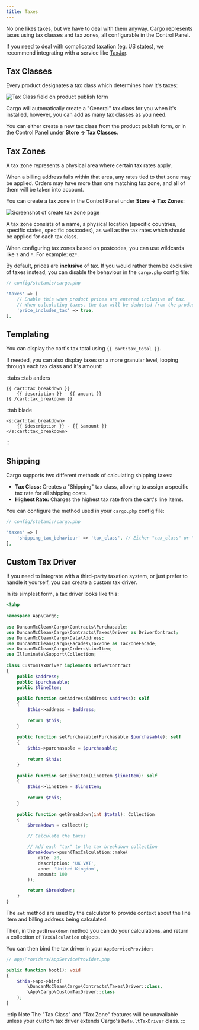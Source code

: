 ```yaml
---
title: Taxes
---
```


No one likes taxes, but we have to deal with them anyway. Cargo represents taxes using tax classes and tax zones, all configurable in the Control Panel.

If you need to deal with complicated taxation (eg. US states), we recommend integrating with a service like [TaxJar](https://www.taxjar.com).

## Tax Classes
Every product designates a tax class which determines how it's taxes:

![Tax Class field on product publish form](/images/product-tax-class-field.png)

Cargo will automatically create a "General" tax class for you when it's installed, however, you can add as many tax classes as you need.

You can either create a new tax class from the product publish form, or in the Control Panel under **Store -> Tax Classes**.

## Tax Zones
A tax zone represents a physical area where certain tax rates apply.

When a billing address falls within that area, any rates tied to that zone may be applied. Orders may have more than one matching tax zone, and all of them will be taken into account. 

You can create a tax zone in the Control Panel under **Store -> Tax Zones**:

![Screenshot of create tax zone page](/images/create-tax-zone.png)

A tax zone consists of a name, a physical location (specific countries, specific states, specific postcodes), as well as the tax rates which should be applied for each tax class.

When configuring tax zones based on postcodes, you can use wildcards like `?` and `*`. For example: `G2*`.

By default, prices are **inclusive** of tax. If you would rather them be exclusive of taxes instead, you can disable the behaviour in the `cargo.php` config file:

```php
// config/statamic/cargo.php

'taxes' => [  
    // Enable this when product prices are entered inclusive of tax.  
    // When calculating taxes, the tax will be deducted from the product price, then added back on at the end.    
    'price_includes_tax' => true,  
],
```

## Templating
You can display the cart's tax total using `{{ cart:tax_total }}`.

If needed, you can also display taxes on a more granular level, looping through each tax class and it's amount:

::tabs
::tab antlers
```antlers
{{ cart:tax_breakdown }}
	{{ description }} - {{ amount }}
{{ /cart:tax_breakdown }}
```
::tab blade
```blade
<s:cart:tax_breakdown>  
    {{ $description }} - {{ $amount }}  
</s:cart:tax_breakdown>
```
::

## Shipping
Cargo supports two different methods of calculating shipping taxes:

* **Tax Class:** Creates a "Shipping" tax class, allowing to assign a specific tax rate for all shipping costs.
* **Highest Rate:** Charges the highest tax rate from the cart's line items.

You can configure the method used in your `cargo.php` config file:

```php
// config/statamic/cargo.php

'taxes' => [  
	'shipping_tax_behaviour' => 'tax_class', // Either "tax_class" or "highest_tax_rate"
],
```

## Custom Tax Driver
If you need to integrate with a third-party taxation system, or just prefer to handle it yourself, you can create a custom tax driver.

In its simplest form, a tax driver looks like this:

```php
<?php  
  
namespace App\Cargo;  
  
use DuncanMcClean\Cargo\Contracts\Purchasable;  
use DuncanMcClean\Cargo\Contracts\Taxes\Driver as DriverContract;  
use DuncanMcClean\Cargo\Data\Address;  
use DuncanMcClean\Cargo\Facades\TaxZone as TaxZoneFacade;  
use DuncanMcClean\Cargo\Orders\LineItem;  
use Illuminate\Support\Collection;  
  
class CustomTaxDriver implements DriverContract  
{  
    public $address;  
    public $purchasable;  
    public $lineItem;  
  
    public function setAddress(Address $address): self  
    {  
        $this->address = $address;  
  
        return $this;  
    }  
  
    public function setPurchasable(Purchasable $purchasable): self  
    {  
        $this->purchasable = $purchasable;  
  
        return $this;  
    }  
  
    public function setLineItem(LineItem $lineItem): self  
    {  
        $this->lineItem = $lineItem;  
  
        return $this;  
    }  
  
    public function getBreakdown(int $total): Collection  
    {  
        $breakdown = collect();  

		// Calculate the taxes

		// Add each "tax" to the tax breakdown collection
		$breakdown->push(TaxCalculation::make(  
            rate: 20,  
            description: 'UK VAT',  
            zone: 'United Kingdom',  
            amount: 100  
        )); 

		return $breakdown;
    }
}
```

The `set` method are used by the calculator to provide context about the line item and billing address being calculated.

Then, in the `getBreakdown` method you can do your calculations, and return a collection of `TaxCalculation` objects.

You can then bind the tax driver in your `AppServiceProvider`:

```php
// app/Providers/AppServiceProvider.php

public function boot(): void
{
	$this->app->bind(
		\DuncanMcClean\Cargo\Contracts\Taxes\Driver::class,
		\App\Cargo\CustomTaxDriver::class
	);
}
```

:::tip Note
The "Tax Class" and "Tax Zone" features will be unavailable unless your custom tax driver extends Cargo's `DefaultTaxDriver` class.
:::